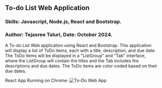 ## To-do List Web Application
### Skills: Javascript, Node.js, React and Bootstrap.
### Author: Tejasree Taluri, Date: October 2024.
A To-do List Web application using React and Bootstrap. This application will display a list of ToDo items, each with a title, description, and due date. The ToDo items will be displayed in a "ListGroup" and "Tab" interface, where the ListGroup will contain the titles and the Tab includes the descriptions and due dates. 
The ToDo items are color-coded based on their due dates.

React App Running on Chrome: 
![To-Do Web App ](https://github.com/user-attachments/assets/fd8b66ae-2499-4ad8-9a4a-812723f9914c)
